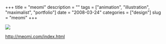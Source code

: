 +++
title = "meomi"
description = ""
tags = ["animation", "illustration", "maximalist", "portfolio"]
date = "2008-03-24"
categories = ["design"]
slug = "meomi"
+++


 

  <div id="screens-thumbs" class="clearfix">
    <div class="txt-center" id="design-submission"><a href="http://meomi.com/index.html"><img id='bluga-thumbnail-791' class='bluga-thumbnail large' src='//konigi.com/media/bluga/
wt47f2778a59d07_0.jpg'/></a></div>  
  </div>   
<p><a href="http://meomi.com/index.html">http://meomi.com/index.html</a></p>




